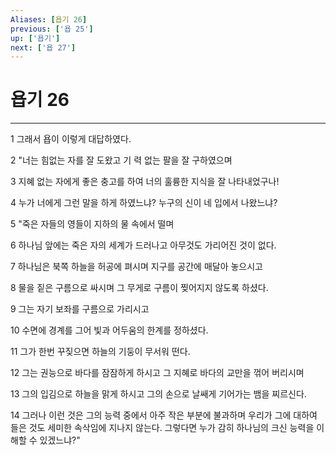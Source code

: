 ```yaml
---
Aliases: [욥기 26]
previous: ['욥 25']
up: ['욥기']
next: ['욥 27']
---
```

# 욥기 26

***


1 그래서 욥이 이렇게 대답하였다. 

2 "너는 힘없는 자를 잘 도왔고 기 력 없는 팔을 잘 구하였으며 

3 지혜 없는 자에게 좋은 충고를 하여 너의 훌륭한 지식을 잘 나타내었구나! 

4 누가 너에게 그런 말을 하게 하였느냐? 누구의 신이 네 입에서 나왔느냐? 

5 "죽은 자들의 영들이 지하의 물 속에서 떨며 

6 하나님 앞에는 죽은 자의 세계가 드러나고 아무것도 가리어진 것이 없다. 

7 하나님은 북쪽 하늘을 허공에 펴시며 지구를 공간에 매달아 놓으시고 

8 물을 짙은 구름으로 싸시며 그 무게로 구름이 찢어지지 않도록 하셨다. 

9 그는 자기 보좌를 구름으로 가리시고 

10 수면에 경계를 그어 빛과 어두움의 한계를 정하셨다. 

11 그가 한번 꾸짖으면 하늘의 기둥이 무서워 떤다. 

12 그는 권능으로 바다를 잠잠하게 하시고 그 지혜로 바다의 교만을 꺾어 버리시며 

13 그의 입김으로 하늘을 맑게 하시고 그의 손으로 날쌔게 기어가는 뱀을 찌르신다. 

14 그러나 이런 것은 그의 능력 중에서 아주 작은 부분에 불과하며 우리가 그에 대하여 들은 것도 세미한 속삭임에 지나지 않는다. 그렇다면 누가 감히 하나님의 크신 능력을 이해할 수 있겠느냐?"
